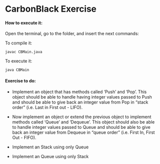# CarbonBlack Exercise

#### How to execute it:

Open the terminal, go to the folder, and insert the next commands:

To compile it:

```shell
javac CBMain.java
```

To execute it:

```shell
java CBMain
```



#### Exercise to do:

- Implement an object that has methods called ‘Push’ and ‘Pop’.  This object should be able to handle having integer values passed to Push and should be able to give back an integer value from Pop in “stack order” (i.e. Last in First out - LIFO).

- Now implement an object or extend the previous object to implement methods called ‘Queue’ and ‘Dequeue’.  This object should also be able to handle integer values passed to Queue and should be able to give back an integer value from Dequeue in “queue order” (i.e. First In, First Out - FIFO).

- Implement an Stack using only Queue

- Implement an Queue using only Stack
